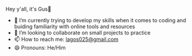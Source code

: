 Hey y'all, it's Gus👋

- 🌱 I’m currently trying to develop my skills when it comes to coding and buiding familiarity with online tools and resources
- 👯 I’m looking to collaborate on small projects to practice 
- 📫 How to reach me: lagos025@gmail.com
- 😄 Pronouns: He/Him
